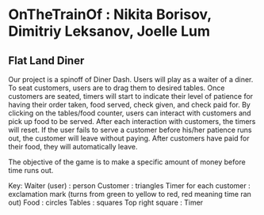 # OnTheTrainOf : Nikita Borisov, Dimitriy Leksanov, Joelle Lum
## Flat Land Diner

Our project is a spinoff of Diner Dash. Users will play as a waiter of a diner. To seat customers, users are to drag them to desired tables. Once customers are seated, timers will start to indicate their level of patience for having their order taken, food served, check given, and check paid for. By clicking on the tables/food counter, users can interact with customers and pick up food to be served. After each interaction with customers, the timers will reset. If the user fails to serve a customer before his/her patience runs out, the customer will leave without paying.  After customers have paid for their food, they will automatically leave.

The objective of the game is to make a specific amount of money before time runs out. 

Key:
Waiter (user) : person
Customer : triangles
Timer for each customer : exclamation mark (turns from green to yellow to red, red meaning time ran out)
Food : circles
Tables : squares
Top right square : Timer
